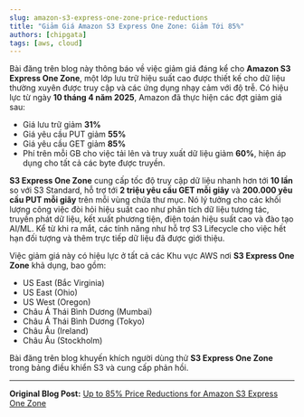 ```yaml
---
slug: amazon-s3-express-one-zone-price-reductions
title: "Giảm Giá Amazon S3 Express One Zone: Giảm Tới 85%"
authors: [chipgata]
tags: [aws, cloud]
---
```


Bài đăng trên blog này thông báo về việc giảm giá đáng kể cho **Amazon S3 Express One Zone**, một lớp lưu trữ hiệu suất cao được thiết kế cho dữ liệu thường xuyên được truy cập và các ứng dụng nhạy cảm với độ trễ. Có hiệu lực từ ngày **10 tháng 4 năm 2025**, Amazon đã thực hiện các đợt giảm giá sau:

<!-- truncate -->

* Giá lưu trữ giảm **31%**
* Giá yêu cầu PUT giảm **55%**
* Giá yêu cầu GET giảm **85%**
* Phí trên mỗi GB cho việc tải lên và truy xuất dữ liệu giảm **60%**, hiện áp dụng cho tất cả các byte được truyền.

**S3 Express One Zone** cung cấp tốc độ truy cập dữ liệu nhanh hơn tới **10 lần** so với S3 Standard, hỗ trợ tới **2 triệu yêu cầu GET mỗi giây** và **200.000 yêu cầu PUT mỗi giây** trên mỗi vùng chứa thư mục. Nó lý tưởng cho các khối lượng công việc đòi hỏi hiệu suất cao như phân tích dữ liệu tương tác, truyền phát dữ liệu, kết xuất phương tiện, điện toán hiệu suất cao và đào tạo AI/ML. Kể từ khi ra mắt, các tính năng như hỗ trợ S3 Lifecycle cho việc hết hạn đối tượng và thêm trực tiếp dữ liệu đã được giới thiệu.

Việc giảm giá này có hiệu lực ở tất cả các Khu vực AWS nơi **S3 Express One Zone** khả dụng, bao gồm:

* US East (Bắc Virginia)
* US East (Ohio)
* US West (Oregon)
* Châu Á Thái Bình Dương (Mumbai)
* Châu Á Thái Bình Dương (Tokyo)
* Châu Âu (Ireland)
* Châu Âu (Stockholm)

Bài đăng trên blog khuyến khích người dùng thử **S3 Express One Zone** trong bảng điều khiển S3 và cung cấp phản hồi.

---

**Original Blog Post:** [Up to 85% Price Reductions for Amazon S3 Express One Zone](https://aws.amazon.com/blogs/aws/up-to-85-price-reductions-for-amazon-s3-express-one-zone/)